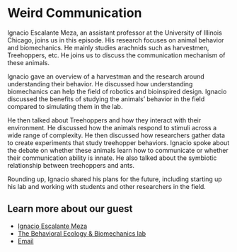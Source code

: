 # Weird Communication

Ignacio Escalante Meza, an assistant professor at the University of Illinois Chicago, joins us in this episode. His research focuses on animal behavior and biomechanics. He mainly studies arachnids such as harvestmen, Treehoppers, etc. He joins us to discuss the communication mechanism of these animals.

Ignacio gave an overview of a harvestman and the research around understanding their behavior. He discussed how understanding biomechanics can help the field of robotics and bioinspired design. Ignacio discussed the benefits of studying the animals’ behavior in the field compared to simulating them in the lab. 

He then talked about Treehoppers and how they interact with their environment. He discussed how the animals respond to stimuli across a wide range of complexity. He then discussed how researchers gather data to create experiments that study treehopper behaviors. Ignacio spoke about the debate on whether these animals learn how to communicate or whether their communication ability is innate. He also talked about the symbiotic relationship between treehoppers and ants. 

Rounding up, Ignacio shared his plans for the future, including starting up his lab and working with students and other researchers in the field.


## Learn more about our guest
* [Ignacio Escalante Meza](https://bios.uic.edu/profiles/escalante-meza-ignacio-2/)
* [The Behavioral Ecology & Biomechanics lab](https://iescalante.weebly.com/)
* [Email](mailto:iem@uic.edu)